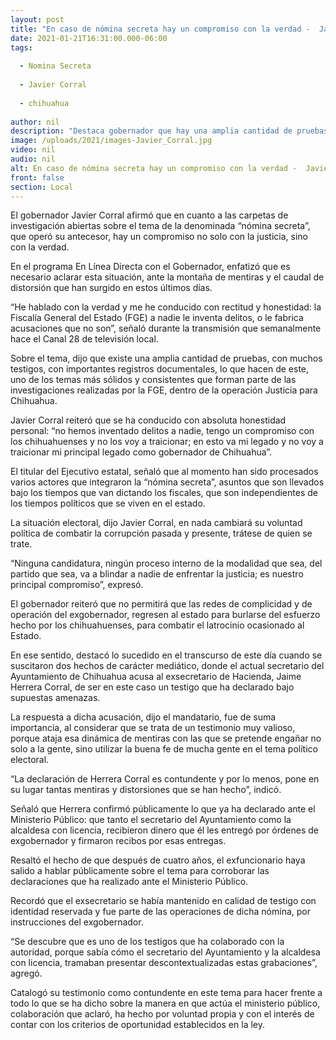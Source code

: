 ```yaml
---
layout: post
title: "En caso de nómina secreta hay un compromiso con la verdad -  Javier Corral"
date: 2021-01-21T16:31:00.000-06:00
tags:
  
  - Nomina Secreta
  
  - Javier Corral
  
  - chihuahua
  
author: nil
description: "Destaca gobernador que hay una amplia cantidad de pruebas y testigos, con importantes registros documentales, que hacen de este uno de los temas más sólidos que lleva la Fiscalía General del Estado, dentro de la operación Justicia para Chihuahua"
image: /uploads/2021/images-Javier_Corral.jpg
video: nil
audio: nil
alt: En caso de nómina secreta hay un compromiso con la verdad -  Javier Corral
front: false
section: Local
---
```


El gobernador Javier Corral afirmó que en cuanto a las carpetas de investigación abiertas sobre el tema de la denominada “nómina secreta”, que operó su antecesor, hay un compromiso no solo con la justicia, sino con la verdad.

En el programa En Línea Directa con el Gobernador, enfatizó que es necesario aclarar esta situación, ante la montaña de mentiras y el caudal de distorsión que han surgido en estos últimos días.

“He hablado con la verdad y me he conducido con rectitud y honestidad: la Fiscalía General del Estado (FGE) a nadie le inventa delitos, o le fabrica acusaciones que no son”, señaló durante la transmisión que semanalmente hace el Canal 28 de televisión local.

Sobre el tema, dijo que existe una amplia cantidad de pruebas, con muchos testigos, con importantes registros documentales, lo que hacen de este, uno de los temas más sólidos y consistentes que forman parte de las investigaciones realizadas por la FGE, dentro de la operación Justicia para Chihuahua.

Javier Corral reiteró que se ha conducido con absoluta honestidad personal: “no hemos inventado delitos a nadie, tengo un compromiso con los chihuahuenses y no los voy a traicionar; en esto va mi legado y no voy a traicionar mi principal legado como gobernador de Chihuahua”.

El titular del Ejecutivo estatal, señaló que al momento han sido procesados varios actores que integraron la “nómina secreta”, asuntos que son llevados bajo los tiempos que van dictando los fiscales, que son independientes de los tiempos políticos que se viven en el estado.

La situación electoral, dijo Javier Corral, en nada cambiará su voluntad política de combatir la corrupción pasada y presente, trátese de quien se trate.

“Ninguna candidatura, ningún proceso interno de la modalidad que sea, del partido que sea, va a blindar a nadie de enfrentar la justicia; es nuestro principal compromiso”, expresó.

El gobernador reiteró que no permitirá que las redes de complicidad y de operación del exgobernador, regresen al estado para burlarse del esfuerzo hecho por los chihuahuenses, para combatir el latrocinio ocasionado al Estado.

En ese sentido, destacó lo sucedido en el transcurso de este día cuando se suscitaron dos hechos de carácter mediático, donde el actual secretario del Ayuntamiento de Chihuahua acusa al exsecretario de Hacienda, Jaime Herrera Corral, de ser en este caso un testigo que ha declarado bajo supuestas amenazas.

La respuesta a dicha acusación, dijo el mandatario, fue de suma importancia, al considerar que se trata de un testimonio muy valioso, porque ataja esa dinámica de mentiras con las que se pretende engañar no solo a la gente, sino utilizar la buena fe de mucha gente en el tema político electoral.

“La declaración de Herrera Corral es contundente y por lo menos, pone en su lugar tantas mentiras y distorsiones que se han hecho”, indicó.

Señaló que Herrera confirmó públicamente lo que ya ha declarado ante el Ministerio Público: que tanto el secretario del Ayuntamiento como la alcaldesa con licencia, recibieron dinero que él les entregó por órdenes de exgobernador y firmaron recibos por esas entregas.

Resaltó el hecho de que después de cuatro años, el exfuncionario haya salido a hablar públicamente sobre el tema para corroborar las declaraciones que ha realizado ante el Ministerio Público.

Recordó que el exsecretario se había mantenido en calidad de testigo con identidad reservada y fue parte de las operaciones de dicha nómina, por instrucciones del exgobernador.

“Se descubre que es uno de los testigos que ha colaborado con la autoridad, porque sabía cómo el secretario del Ayuntamiento y la alcaldesa con licencia, tramaban presentar descontextualizadas estas grabaciones”, agregó.

Catalogó su testimonio como contundente en este tema para hacer frente a todo lo que se ha dicho sobre la manera en que actúa el ministerio público, colaboración que aclaró, ha hecho por voluntad propia y con el interés de contar con los criterios de oportunidad establecidos en la ley.